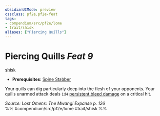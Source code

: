 ```yaml
---
obsidianUIMode: preview
cssclass: pf2e,pf2e-feat
tags:
- compendium/src/pf2e/lome
- trait/shisk
aliases: ["Piercing Quills"]
---
```

# Piercing Quills  *Feat 9*  
[shisk](/rules/traits/shisk-lome.md)  

- **Prerequisites**: [Spine Stabber](/compendium/feats/spine-stabber-lome.md)

Your quills can dig particularly deep into the flesh of your opponents. Your quills unarmed attack deals `1d4` [persistent bleed damage](/rules/conditions.md#Persistent%20Damage) on a critical hit.

*Source: Lost Omens: The Mwangi Expanse p. 126*  
%% #compendium/src/pf2e/lome #trait/shisk %%